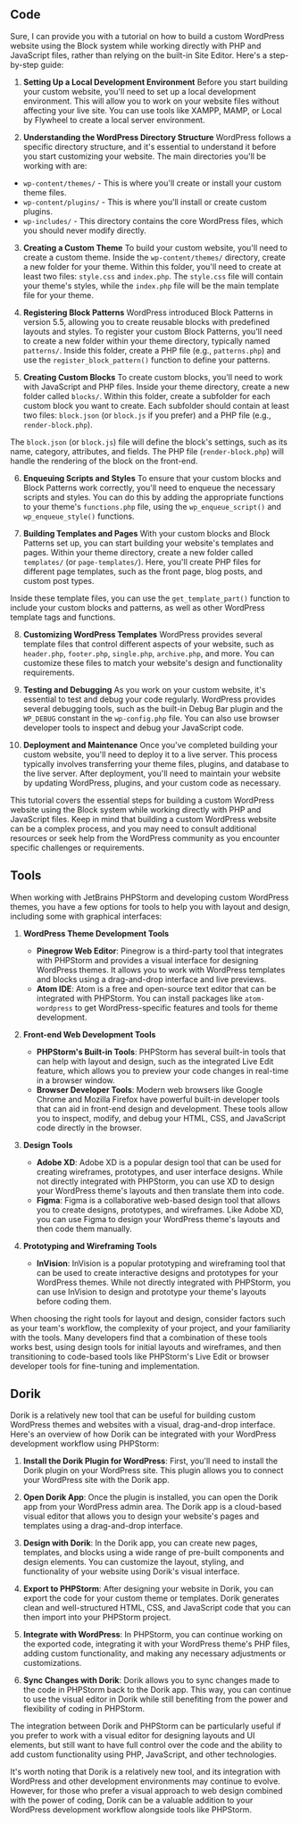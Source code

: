 ## Code

Sure, I can provide you with a tutorial on how to build a custom WordPress website using the Block system while working directly with PHP and JavaScript files, rather than relying on the built-in Site Editor. Here's a step-by-step guide:

1. **Setting Up a Local Development Environment**
Before you start building your custom website, you'll need to set up a local development environment. This will allow you to work on your website files without affecting your live site. You can use tools like XAMPP, MAMP, or Local by Flywheel to create a local server environment.

2. **Understanding the WordPress Directory Structure**
WordPress follows a specific directory structure, and it's essential to understand it before you start customizing your website. The main directories you'll be working with are:

- `wp-content/themes/` - This is where you'll create or install your custom theme files.
- `wp-content/plugins/` - This is where you'll install or create custom plugins.
- `wp-includes/` - This directory contains the core WordPress files, which you should never modify directly.

3. **Creating a Custom Theme**
To build your custom website, you'll need to create a custom theme. Inside the `wp-content/themes/` directory, create a new folder for your theme. Within this folder, you'll need to create at least two files: `style.css` and `index.php`. The `style.css` file will contain your theme's styles, while the `index.php` file will be the main template file for your theme.

4. **Registering Block Patterns**
WordPress introduced Block Patterns in version 5.5, allowing you to create reusable blocks with predefined layouts and styles. To register your custom Block Patterns, you'll need to create a new folder within your theme directory, typically named `patterns/`. Inside this folder, create a PHP file (e.g., `patterns.php`) and use the `register_block_pattern()` function to define your patterns.

5. **Creating Custom Blocks**
To create custom blocks, you'll need to work with JavaScript and PHP files. Inside your theme directory, create a new folder called `blocks/`. Within this folder, create a subfolder for each custom block you want to create. Each subfolder should contain at least two files: `block.json` (or `block.js` if you prefer) and a PHP file (e.g., `render-block.php`).

The `block.json` (or `block.js`) file will define the block's settings, such as its name, category, attributes, and fields. The PHP file (`render-block.php`) will handle the rendering of the block on the front-end.

6. **Enqueuing Scripts and Styles**
To ensure that your custom blocks and Block Patterns work correctly, you'll need to enqueue the necessary scripts and styles. You can do this by adding the appropriate functions to your theme's `functions.php` file, using the `wp_enqueue_script()` and `wp_enqueue_style()` functions.

7. **Building Templates and Pages**
With your custom blocks and Block Patterns set up, you can start building your website's templates and pages. Within your theme directory, create a new folder called `templates/` (or `page-templates/`). Here, you'll create PHP files for different page templates, such as the front page, blog posts, and custom post types.

Inside these template files, you can use the `get_template_part()` function to include your custom blocks and patterns, as well as other WordPress template tags and functions.

8. **Customizing WordPress Templates**
WordPress provides several template files that control different aspects of your website, such as `header.php`, `footer.php`, `single.php`, `archive.php`, and more. You can customize these files to match your website's design and functionality requirements.

9. **Testing and Debugging**
As you work on your custom website, it's essential to test and debug your code regularly. WordPress provides several debugging tools, such as the built-in Debug Bar plugin and the `WP_DEBUG` constant in the `wp-config.php` file. You can also use browser developer tools to inspect and debug your JavaScript code.

10. **Deployment and Maintenance**
Once you've completed building your custom website, you'll need to deploy it to a live server. This process typically involves transferring your theme files, plugins, and database to the live server. After deployment, you'll need to maintain your website by updating WordPress, plugins, and your custom code as necessary.

This tutorial covers the essential steps for building a custom WordPress website using the Block system while working directly with PHP and JavaScript files. Keep in mind that building a custom WordPress website can be a complex process, and you may need to consult additional resources or seek help from the WordPress community as you encounter specific challenges or requirements.

## Tools

When working with JetBrains PHPStorm and developing custom WordPress themes, you have a few options for tools to help you with layout and design, including some with graphical interfaces:

1. **WordPress Theme Development Tools**
   - **Pinegrow Web Editor**: Pinegrow is a third-party tool that integrates with PHPStorm and provides a visual interface for designing WordPress themes. It allows you to work with WordPress templates and blocks using a drag-and-drop interface and live previews.
   - **Atom IDE**: Atom is a free and open-source text editor that can be integrated with PHPStorm. You can install packages like `atom-wordpress` to get WordPress-specific features and tools for theme development.

2. **Front-end Web Development Tools**
   - **PHPStorm's Built-in Tools**: PHPStorm has several built-in tools that can help with layout and design, such as the integrated Live Edit feature, which allows you to preview your code changes in real-time in a browser window.
   - **Browser Developer Tools**: Modern web browsers like Google Chrome and Mozilla Firefox have powerful built-in developer tools that can aid in front-end design and development. These tools allow you to inspect, modify, and debug your HTML, CSS, and JavaScript code directly in the browser.

3. **Design Tools**
   - **Adobe XD**: Adobe XD is a popular design tool that can be used for creating wireframes, prototypes, and user interface designs. While not directly integrated with PHPStorm, you can use XD to design your WordPress theme's layouts and then translate them into code.
   - **Figma**: Figma is a collaborative web-based design tool that allows you to create designs, prototypes, and wireframes. Like Adobe XD, you can use Figma to design your WordPress theme's layouts and then code them manually.

4. **Prototyping and Wireframing Tools**
   - **InVision**: InVision is a popular prototyping and wireframing tool that can be used to create interactive designs and prototypes for your WordPress themes. While not directly integrated with PHPStorm, you can use InVision to design and prototype your theme's layouts before coding them.

When choosing the right tools for layout and design, consider factors such as your team's workflow, the complexity of your project, and your familiarity with the tools. Many developers find that a combination of these tools works best, using design tools for initial layouts and wireframes, and then transitioning to code-based tools like PHPStorm's Live Edit or browser developer tools for fine-tuning and implementation.

## Dorik

Dorik is a relatively new tool that can be useful for building custom WordPress themes and websites with a visual, drag-and-drop interface. Here's an overview of how Dorik can be integrated with your WordPress development workflow using PHPStorm:

1. **Install the Dorik Plugin for WordPress**: First, you'll need to install the Dorik plugin on your WordPress site. This plugin allows you to connect your WordPress site with the Dorik app.

2. **Open Dorik App**: Once the plugin is installed, you can open the Dorik app from your WordPress admin area. The Dorik app is a cloud-based visual editor that allows you to design your website's pages and templates using a drag-and-drop interface.

3. **Design with Dorik**: In the Dorik app, you can create new pages, templates, and blocks using a wide range of pre-built components and design elements. You can customize the layout, styling, and functionality of your website using Dorik's visual interface.

4. **Export to PHPStorm**: After designing your website in Dorik, you can export the code for your custom theme or templates. Dorik generates clean and well-structured HTML, CSS, and JavaScript code that you can then import into your PHPStorm project.

5. **Integrate with WordPress**: In PHPStorm, you can continue working on the exported code, integrating it with your WordPress theme's PHP files, adding custom functionality, and making any necessary adjustments or customizations.

6. **Sync Changes with Dorik**: Dorik allows you to sync changes made to the code in PHPStorm back to the Dorik app. This way, you can continue to use the visual editor in Dorik while still benefiting from the power and flexibility of coding in PHPStorm.

The integration between Dorik and PHPStorm can be particularly useful if you prefer to work with a visual editor for designing layouts and UI elements, but still want to have full control over the code and the ability to add custom functionality using PHP, JavaScript, and other technologies.

It's worth noting that Dorik is a relatively new tool, and its integration with WordPress and other development environments may continue to evolve. However, for those who prefer a visual approach to web design combined with the power of coding, Dorik can be a valuable addition to your WordPress development workflow alongside tools like PHPStorm.